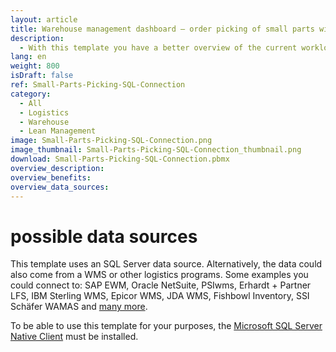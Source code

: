 ```yaml
---
layout: article
title: Warehouse management dashboard – order picking of small parts with SQL connection
description: 
  - With this template you have a better overview of the current workload of your warehouse! A SQL data source is used for this purpose. In order to use the template for your purposes, the Microsoft SQL-Server Native Client must be installed. Download the template now for free and start visualizing SQL data in real-time!
lang: en
weight: 800
isDraft: false
ref: Small-Parts-Picking-SQL-Connection
category:
  - All
  - Logistics
  - Warehouse
  - Lean Management
image: Small-Parts-Picking-SQL-Connection.png
image_thumbnail: Small-Parts-Picking-SQL-Connection_thumbnail.png
download: Small-Parts-Picking-SQL-Connection.pbmx
overview_description:
overview_benefits:
overview_data_sources:
---
```

# possible data sources
This template uses an SQL Server data source. Alternatively, the data could also come from a WMS or other logistics programs. Some examples you could connect to: SAP EWM, Oracle NetSuite, PSIwms, Erhardt + Partner LFS, IBM Sterling WMS, Epicor WMS, JDA WMS, Fishbowl Inventory, SSI Schäfer WAMAS and [many more](https://peakboard.com/en/interfaces/).


To be able to use this template for your purposes, the [Microsoft SQL Server Native Client](https://www.microsoft.com/en-us/download/details.aspx?id=50402) must be installed. 
